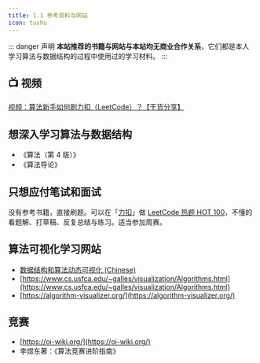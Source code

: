 ```yaml
---
title: 1.1 参考资料与网站
icon: tushu
---
```


::: danger 声明
**本站推荐的书籍与网站与本站均无商业合作关系**，它们都是本人学习算法与数据结构的过程中使用过的学习材料。
:::


## :tv: 视频

[视频：算法新手如何刷力扣（LeetCode）？【干货分享】](https://www.bilibili.com/video/BV17K411J7yR)




## 想深入学习算法与数据结构

+ 《算法（第 4 版）》
+ 《算法导论》

## 只想应付笔试和面试

没有参考书籍，直接刷题。可以在「[力扣](https://leetcode-cn.com/)」做 [LeetCode 热题 HOT 100](https://leetcode-cn.com/problem-list/2cktkvj/)，不懂的看题解、打草稿、反复总结与练习。适当参加周赛。

## 算法可视化学习网站

+ [数据结构和算法动态可视化 (Chinese)](https://visualgo.net/zh)
+ [https://www.cs.usfca.edu/~galles/visualization/Algorithms.html](https://www.cs.usfca.edu/~galles/visualization/Algorithms.html)
+ [https://algorithm-visualizer.org/](https://algorithm-visualizer.org/)



## 竞赛

+ [https://oi-wiki.org/](https://oi-wiki.org/)
+ 李煜东著：《算法竞赛进阶指南》
